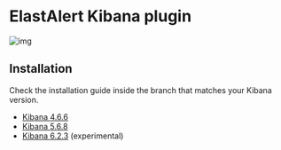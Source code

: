 # ElastAlert Kibana plugin
![img](https://www.bitsensor.io/assets/img/screenshots/template.gif)

## Installation
Check the installation guide inside the branch that matches your Kibana version.

- [Kibana 4.6.6](https://github.com/bitsensor/elastalert-kibana-plugin/tree/4.6.6)
- [Kibana 5.6.8](https://github.com/bitsensor/elastalert-kibana-plugin/tree/5.6.8)
- [Kibana 6.2.3](https://github.com/bitsensor/elastalert-kibana-plugin/tree/6.2.3) (experimental)
